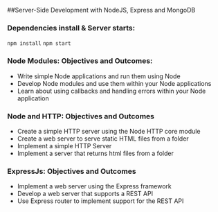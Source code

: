 ##Server-Side Development with NodeJS, Express and MongoDB
### Dependencies install &  Server starts:
`npm install`
`npm start`
### Node Modules: Objectives and Outcomes:
* Write simple Node applications and run them using Node
* Develop Node modules and use them within your Node applications
* Learn about using callbacks and handling errors within your Node application

### Node and HTTP: Objectives and Outcomes
* Create a simple HTTP server using the Node HTTP core module
* Create a web server to serve static HTML files from a folder
* Implement a simple HTTP Server
* Implement a server that returns html files from a folder

### ExpressJs: Objectives and Outcomes
* Implement a web server using the Express framework
* Develop a web server that supports a REST API
* Use Express router to implement support for the REST API